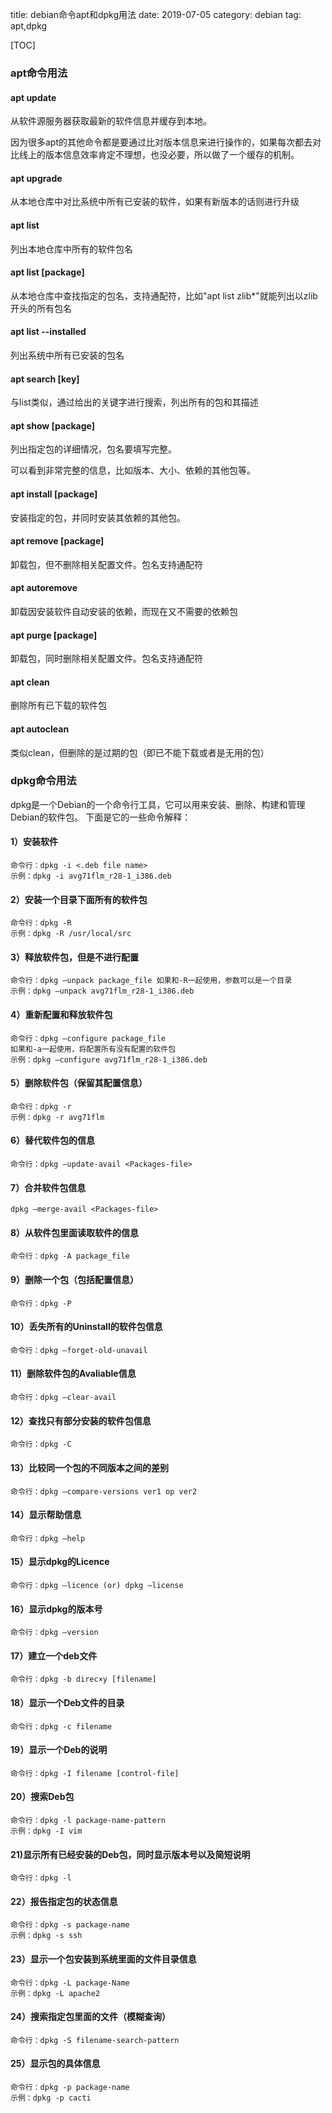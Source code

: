 title: debian命令apt和dpkg用法
date: 2019-07-05
category: debian
tag: apt,dpkg

[TOC]

### apt命令用法

#### apt update

从软件源服务器获取最新的软件信息并缓存到本地。

因为很多apt的其他命令都是要通过比对版本信息来进行操作的，如果每次都去对比线上的版本信息效率肯定不理想，也没必要，所以做了一个缓存的机制。

#### apt upgrade

从本地仓库中对比系统中所有已安装的软件，如果有新版本的话则进行升级

#### apt list

列出本地仓库中所有的软件包名

#### apt list [package]

从本地仓库中查找指定的包名，支持通配符，比如"apt list zlib*"就能列出以zlib开头的所有包名

#### apt list --installed

列出系统中所有已安装的包名

#### apt search [key]

与list类似，通过给出的关键字进行搜索，列出所有的包和其描述

#### apt show [package]

列出指定包的详细情况，包名要填写完整。

可以看到非常完整的信息，比如版本、大小、依赖的其他包等。

#### apt install [package]

安装指定的包，并同时安装其依赖的其他包。

#### apt remove [package]

卸载包，但不删除相关配置文件。包名支持通配符

#### apt autoremove

卸载因安装软件自动安装的依赖，而现在又不需要的依赖包 

#### apt purge [package]

卸载包，同时删除相关配置文件。包名支持通配符

#### apt clean

删除所有已下载的软件包

#### apt autoclean

类似clean，但删除的是过期的包（即已不能下载或者是无用的包）

### dpkg命令用法

dpkg是一个Debian的一个命令行工具，它可以用来安装、删除、构建和管理Debian的软件包。
下面是它的一些命令解释：

#### 1）安装软件

```
命令行：dpkg -i <.deb file name>
示例：dpkg -i avg71flm_r28-1_i386.deb
```

#### 2）安装一个目录下面所有的软件包

```
命令行：dpkg -R
示例：dpkg -R /usr/local/src
```

#### 3）释放软件包，但是不进行配置

```
命令行：dpkg –unpack package_file 如果和-R一起使用，参数可以是一个目录
示例：dpkg –unpack avg71flm_r28-1_i386.deb
```

#### 4）重新配置和释放软件包

```
命令行：dpkg –configure package_file
如果和-a一起使用，将配置所有没有配置的软件包
示例：dpkg –configure avg71flm_r28-1_i386.deb
```

#### 5）删除软件包（保留其配置信息）

```
命令行：dpkg -r
示例：dpkg -r avg71flm
```

#### 6）替代软件包的信息

```
命令行：dpkg –update-avail <Packages-file>
```

#### 7）合并软件包信息

```
dpkg –merge-avail <Packages-file>
```

#### 8）从软件包里面读取软件的信息

```
命令行：dpkg -A package_file
```

#### 9）删除一个包（包括配置信息）

```
命令行：dpkg -P
```

#### 10）丢失所有的Uninstall的软件包信息

```
命令行：dpkg –forget-old-unavail
```

#### 11）删除软件包的Avaliable信息

```
命令行：dpkg –clear-avail
```

#### 12）查找只有部分安装的软件包信息

```
命令行：dpkg -C
```

#### 13）比较同一个包的不同版本之间的差别

```
命令行：dpkg –compare-versions ver1 op ver2
```

#### 14）显示帮助信息

```
命令行：dpkg –help
```

#### 15）显示dpkg的Licence

```
命令行：dpkg –licence (or) dpkg –license
```

#### 16）显示dpkg的版本号

```
命令行：dpkg –version
```

#### 17）建立一个deb文件

```
命令行：dpkg -b direc×y [filename]
```

#### 18）显示一个Deb文件的目录

```
命令行：dpkg -c filename
```

#### 19）显示一个Deb的说明

```
命令行：dpkg -I filename [control-file]
```

#### 20）搜索Deb包

```
命令行：dpkg -l package-name-pattern
示例：dpkg -I vim
```

#### 21)显示所有已经安装的Deb包，同时显示版本号以及简短说明

```
命令行：dpkg -l
```

#### 22）报告指定包的状态信息

```
命令行：dpkg -s package-name
示例：dpkg -s ssh
```

#### 23）显示一个包安装到系统里面的文件目录信息

```
命令行：dpkg -L package-Name
示例：dpkg -L apache2
```

#### 24）搜索指定包里面的文件（模糊查询）

```
命令行：dpkg -S filename-search-pattern
```

#### 25）显示包的具体信息

```
命令行：dpkg -p package-name
示例：dpkg -p cacti
```